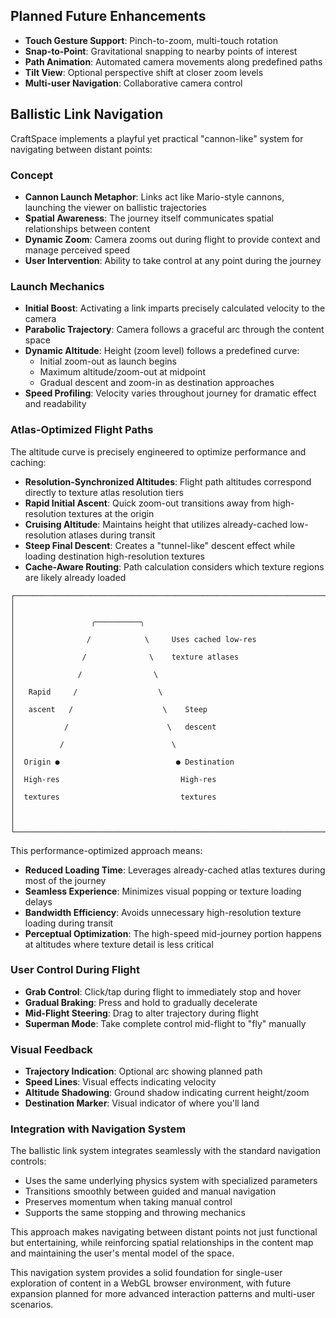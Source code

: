 ## Planned Future Enhancements

- **Touch Gesture Support**: Pinch-to-zoom, multi-touch rotation
- **Snap-to-Point**: Gravitational snapping to nearby points of interest
- **Path Animation**: Automated camera movements along predefined paths
- **Tilt View**: Optional perspective shift at closer zoom levels
- **Multi-user Navigation**: Collaborative camera control

## Ballistic Link Navigation

CraftSpace implements a playful yet practical "cannon-like" system for navigating between distant points:

### Concept

- **Cannon Launch Metaphor**: Links act like Mario-style cannons, launching the viewer on ballistic trajectories
- **Spatial Awareness**: The journey itself communicates spatial relationships between content
- **Dynamic Zoom**: Camera zooms out during flight to provide context and manage perceived speed
- **User Intervention**: Ability to take control at any point during the journey

### Launch Mechanics

- **Initial Boost**: Activating a link imparts precisely calculated velocity to the camera
- **Parabolic Trajectory**: Camera follows a graceful arc through the content space
- **Dynamic Altitude**: Height (zoom level) follows a predefined curve:
  - Initial zoom-out as launch begins
  - Maximum altitude/zoom-out at midpoint
  - Gradual descent and zoom-in as destination approaches
- **Speed Profiling**: Velocity varies throughout journey for dramatic effect and readability

### Atlas-Optimized Flight Paths

The altitude curve is precisely engineered to optimize performance and caching:

- **Resolution-Synchronized Altitudes**: Flight path altitudes correspond directly to texture atlas resolution tiers
- **Rapid Initial Ascent**: Quick zoom-out transitions away from high-resolution textures at the origin
- **Cruising Altitude**: Maintains height that utilizes already-cached low-resolution atlases during transit
- **Steep Final Descent**: Creates a "tunnel-like" descent effect while loading destination high-resolution textures
- **Cache-Aware Routing**: Path calculation considers which texture regions are likely already loaded

```
┌───────────────────────────────────────────────────────────────────────────┐
│                                                                           │
│                 ╭──────────╮                                              │
│                /            \     Uses cached low-res                     │
│               /              \    texture atlases                         │
│              /                \                                           │
│   Rapid     /                  \                                          │
│   ascent   /                    \    Steep                                │
│           /                      \   descent                              │
│          /                        \                                       │
│  Origin ●                          ● Destination                          │
│  High-res                           High-res                              │
│  textures                           textures                              │
│                                                                           │
└───────────────────────────────────────────────────────────────────────────┘
```

This performance-optimized approach means:

- **Reduced Loading Time**: Leverages already-cached atlas textures during most of the journey
- **Seamless Experience**: Minimizes visual popping or texture loading delays
- **Bandwidth Efficiency**: Avoids unnecessary high-resolution texture loading during transit
- **Perceptual Optimization**: The high-speed mid-journey portion happens at altitudes where texture detail is less critical

### User Control During Flight

- **Grab Control**: Click/tap during flight to immediately stop and hover
- **Gradual Braking**: Press and hold to gradually decelerate
- **Mid-Flight Steering**: Drag to alter trajectory during flight
- **Superman Mode**: Take complete control mid-flight to "fly" manually

### Visual Feedback

- **Trajectory Indication**: Optional arc showing planned path
- **Speed Lines**: Visual effects indicating velocity
- **Altitude Shadowing**: Ground shadow indicating current height/zoom
- **Destination Marker**: Visual indicator of where you'll land

### Integration with Navigation System

The ballistic link system integrates seamlessly with the standard navigation controls:

- Uses the same underlying physics system with specialized parameters
- Transitions smoothly between guided and manual navigation
- Preserves momentum when taking manual control
- Supports the same stopping and throwing mechanics

This approach makes navigating between distant points not just functional but entertaining, while reinforcing spatial relationships in the content map and maintaining the user's mental model of the space.

This navigation system provides a solid foundation for single-user exploration of content in a WebGL browser environment, with future expansion planned for more advanced interaction patterns and multi-user scenarios. 